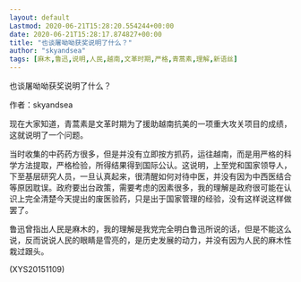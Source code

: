 ```yaml
---
layout: default
Lastmod: 2020-06-21T15:28:20.554244+00:00
date: 2020-06-21T15:28:17.874827+00:00
title: "也谈屠呦呦获奖说明了什么？"
author: "skyandsea"
tags: [麻木,鲁迅,说明,人民,越南,文革时期,严格,青蒿素,理解,新语丝]
---
```


也谈屠呦呦获奖说明了什么？

作者：skyandsea

现在大家知道，青蒿素是文革时期为了援助越南抗美的一项重大攻关项目的成绩，这就说明了一个问题。

当时收集的中药药方很多，但是并没有立即按方抓药，运往越南，而是用严格的科学方法提取，严格检验，所得结果得到国际公认。这说明，上至党和国家领导人，下至基层研究人员，一旦认真起来，很清醒如何对待中医，并没有因为中西医结合等原因耽误。政府要出台政策，需要考虑的因素很多，我的理解是政府很可能在认识上完全清楚今天提出的废医验药，只是出于国家管理的经验，没有这样说这样做罢了。

鲁迅曾指出人民是麻木的，我的理解是我党完全明白鲁迅所说的话，但是不能这么说，反而说说人民的眼睛是雪亮的，是历史发展的动力，并没有因为人民的麻木性栽过跟头。

(XYS20151109)

